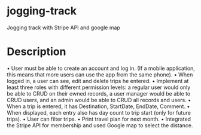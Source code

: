 # jogging-track
Jogging track with Stripe API and google map

# Description
•	User must be able to create an account and log in. (If a mobile application, this means that more users can use the app from the same phone).
•	When logged in, a user can see, edit and delete trips he entered.
•	Implement at least three roles with different permission levels: a regular user would only be able to CRUD on their owned records, a user manager would be able to CRUD users, and an admin would be able to CRUD all records and users.
•	When a trip is entered, it has Destination, StartDate, EndDate, Comment.
•	When displayed, each entry also has day count to trip start (only for future trips).
•	User can filter trips.
•	Print travel plan for next month.
•	Integrated the Stripe API for membership and used Google map to select the distance.
